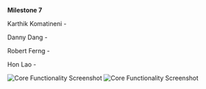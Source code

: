 **Milestone 7**

Karthik Komatineni - 


Danny Dang - 


Robert Ferng - 


Hon Lao - 



![Core Functionality Screenshot](/images/)
![Core Functionality Screenshot](/images/)
